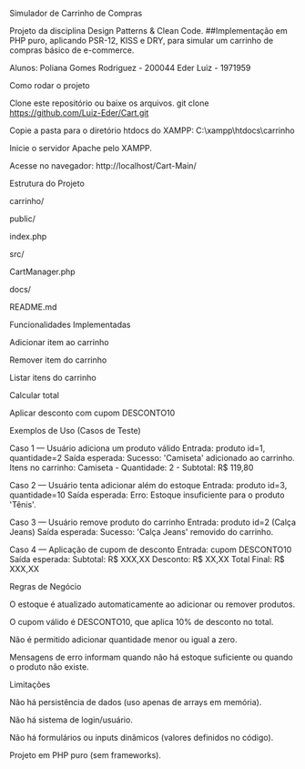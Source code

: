 Simulador de Carrinho de Compras

Projeto da disciplina Design Patterns & Clean Code.
##Implementação em PHP puro, aplicando PSR-12, KISS e DRY, para simular um carrinho de compras básico de e-commerce.

Alunos:
Poliana Gomes Rodriguez - 200044
Eder Luiz - 1971959

Como rodar o projeto

Clone este repositório ou baixe os arquivos.
git clone https://github.com/Luiz-Eder/Cart.git

Copie a pasta para o diretório htdocs do XAMPP:
C:\xampp\htdocs\carrinho

Inicie o servidor Apache pelo XAMPP.

Acesse no navegador:
http://localhost/Cart-Main/

Estrutura do Projeto

carrinho/

public/

index.php

src/

CartManager.php

docs/

README.md

Funcionalidades Implementadas

Adicionar item ao carrinho

Remover item do carrinho

Listar itens do carrinho

Calcular total

Aplicar desconto com cupom DESCONTO10

Exemplos de Uso (Casos de Teste)

Caso 1 — Usuário adiciona um produto válido
Entrada: produto id=1, quantidade=2
Saída esperada:
Sucesso: 'Camiseta' adicionado ao carrinho.
Itens no carrinho: Camiseta - Quantidade: 2 - Subtotal: R$ 119,80

Caso 2 — Usuário tenta adicionar além do estoque
Entrada: produto id=3, quantidade=10
Saída esperada:
Erro: Estoque insuficiente para o produto 'Tênis'.

Caso 3 — Usuário remove produto do carrinho
Entrada: produto id=2 (Calça Jeans)
Saída esperada:
Sucesso: 'Calça Jeans' removido do carrinho.

Caso 4 — Aplicação de cupom de desconto
Entrada: cupom DESCONTO10
Saída esperada:
Subtotal: R$ XXX,XX
Desconto: R$ XX,XX
Total Final: R$ XXX,XX

Regras de Negócio

O estoque é atualizado automaticamente ao adicionar ou remover produtos.

O cupom válido é DESCONTO10, que aplica 10% de desconto no total.

Não é permitido adicionar quantidade menor ou igual a zero.

Mensagens de erro informam quando não há estoque suficiente ou quando o produto não existe.

Limitações

Não há persistência de dados (uso apenas de arrays em memória).

Não há sistema de login/usuário.

Não há formulários ou inputs dinâmicos (valores definidos no código).

Projeto em PHP puro (sem frameworks).

